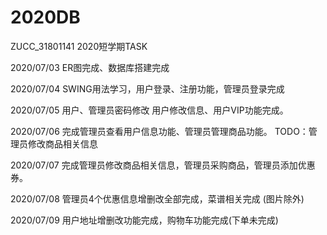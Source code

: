 # 2020DB
 ZUCC_31801141 2020短学期TASK


2020/07/03 ER图完成、数据库搭建完成

2020/07/04 SWING用法学习，用户登录、注册功能，管理员登录完成  

2020/07/05 用户、管理员密码修改 用户修改信息、用户VIP功能完成。

2020/07/06 完成管理员查看用户信息功能、管理员管理商品功能。 TODO：管理员修改商品相关信息

2020/07/07 完成管理员修改商品相关信息，管理员采购商品，管理员添加优惠券。

2020/07/08 管理员4个优惠信息增删改全部完成，菜谱相关完成 (图片除外)

2020/07/09 用户地址增删改功能完成，购物车功能完成(下单未完成)
